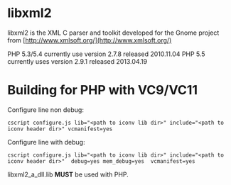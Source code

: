 # libxml2

libxml2 is the XML C parser and toolkit developed for the Gnome project from
[http://www.xmlsoft.org/](http://www.xmlsoft.org/)

PHP 5.3/5.4 currently use version 2.7.8 released 2010.11.04
PHP 5.5 currently uses version 2.9.1 released 2013.04.19

# Building for PHP with VC9/VC11

Configure line non debug:

    cscript configure.js lib="<path to iconv lib dir>" include="<path to iconv header dir>" vcmanifest=yes

Configure line with debug:

    cscript configure.js lib="<path to iconv lib dir>" include="<path to iconv header dir>"  debug=yes mem_debug=yes  vcmanifest=yes

libxml2_a_dll.lib **MUST** be used with PHP.